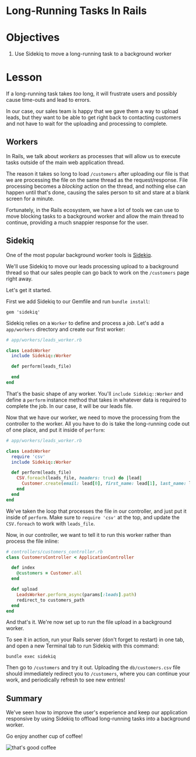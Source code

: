 # Long-Running Tasks In Rails

# Objectives

1. Use Sidekiq to move a long-running task to a background worker

# Lesson

If a long-running task takes *too* long, it will frustrate users and
possibly cause time-outs and lead to errors.

In our case, our sales team is happy that we gave them a way to upload
leads, but they want to be able to get right back to contacting
customers and not have to wait for the uploading and processing to
complete.

## Workers

In Rails, we talk about *workers* as processes that will allow us to
execute tasks outside of the main web application thread.

The reason it takes so long to load `/customers` after uploading our
file is that we are processing the file on the same thread as the
request/response. File processing becomes a *blocking* action on the
thread, and nothing else can happen until that's done, causing the sales
person to sit and stare at a blank screen for a minute.

Fortunately, in the Rails ecosystem, we have a lot of tools we can use
to move blocking tasks to a background worker and allow the main
thread to continue, providing a much snappier response for the user.

## Sidekiq

One of the most popular background worker tools is [Sidekiq](https://github.com/mperham/sidekiq).

We'll use Sidekiq to move our leads processing upload to a background
thread so that our sales people can go back to work on the `/customers`
page right away.

Let's get it started.

First we add Sidekiq to our Gemfile and run `bundle install`:

```
gem 'sidekiq'
```

Sidekiq relies on a `Worker` to define and process a *job*. Let's add a
`app/workers` directory and create our first worker:

```ruby
# app/workers/leads_worker.rb

class LeadsWorker
  include Sidekiq::Worker

  def perform(leads_file)

  end
end
```

That's the basic shape of any worker. You'll `include Sidekiq::Worker`
and define a `perform` instance method that takes in whatever data is
required to complete the job. In our case, it will be our leads file.

Now that we have our worker, we need to move the processing from the
controller to the worker. All you have to do is take the long-running
code out of one place, and put it inside of `perform`:

```ruby
# app/workers/leads_worker.rb

class LeadsWorker
  require 'csv'
  include Sidekiq::Worker

  def perform(leads_file)
    CSV.foreach(leads_file, headers: true) do |lead|
      Customer.create(email: lead[0], first_name: lead[1], last_name: lead[2])
    end
  end
end
```

We've taken the loop that processes the file in our controller, and just
put it inside of `perform`. Make sure to `require 'csv'` at the top, and
update the `CSV.foreach` to work with `leads_file`.

Now, in our controller, we want to tell it to run this worker rather
than process the file inline:

```ruby
# controllers/customers_controller.rb
class CustomersController < ApplicationController

  def index
    @customers = Customer.all
  end

  def upload
    LeadsWorker.perform_async(params[:leads].path)
    redirect_to customers_path
  end
end
```

And that's it. We're now set up to run the file upload in a background
worker.

To see it in action, run your Rails server (don't forget to restart) in
one tab, and open a new Terminal tab to run Sidekiq with this command:

`bundle exec sidekiq`

Then go to `/customers` and try it out. Uploading the `db/customers.csv` file should
immediately redirect you to `/customers`, where you can continue your
work, and periodically refresh to see new entries!

## Summary

We've seen how to improve the user's experience and keep our application
responsive by using Sidekiq to offload long-running tasks into a
background worker.

Go enjoy another cup of coffee!

![that's good coffee](http://i.giphy.com/dGhlifOCTtSdW.gif)
